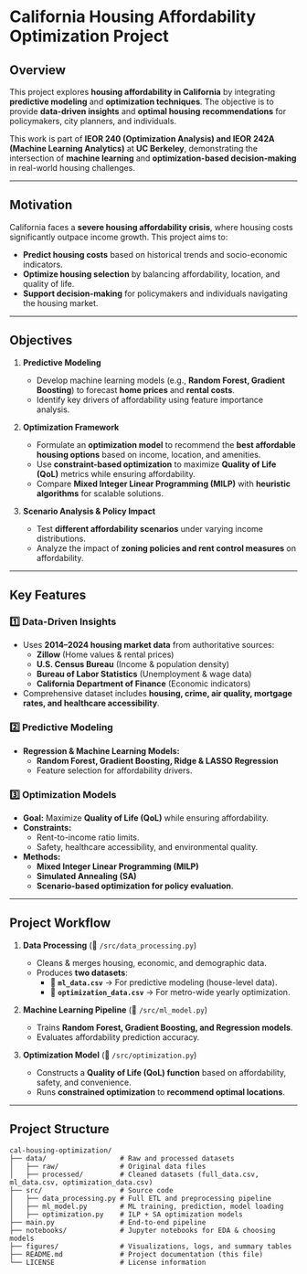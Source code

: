 # California Housing Affordability Optimization Project

## **Overview**
This project explores **housing affordability in California** by integrating **predictive modeling** and **optimization techniques**. The objective is to provide **data-driven insights** and **optimal housing recommendations** for policymakers, city planners, and individuals.

This work is part of **IEOR 240 (Optimization Analysis) and IEOR 242A (Machine Learning Analytics)** at **UC Berkeley**, demonstrating the intersection of **machine learning** and **optimization-based decision-making** in real-world housing challenges.

---

## **Motivation**
California faces a **severe housing affordability crisis**, where housing costs significantly outpace income growth. This project aims to:
- **Predict housing costs** based on historical trends and socio-economic indicators.
- **Optimize housing selection** by balancing affordability, location, and quality of life.
- **Support decision-making** for policymakers and individuals navigating the housing market.

---

## **Objectives**
1. **Predictive Modeling**  
   - Develop machine learning models (e.g., **Random Forest, Gradient Boosting**) to forecast **home prices** and **rental costs**.  
   - Identify key drivers of affordability using feature importance analysis.

2. **Optimization Framework**  
   - Formulate an **optimization model** to recommend the **best affordable housing options** based on income, location, and amenities.  
   - Use **constraint-based optimization** to maximize **Quality of Life (QoL)** metrics while ensuring affordability.  
   - Compare **Mixed Integer Linear Programming (MILP)** with **heuristic algorithms** for scalable solutions.

3. **Scenario Analysis & Policy Impact**  
   - Test **different affordability scenarios** under varying income distributions.  
   - Analyze the impact of **zoning policies and rent control measures** on affordability.  

---

## **Key Features**
### **1️⃣ Data-Driven Insights**
- Uses **2014–2024 housing market data** from authoritative sources:
  - **Zillow** (Home values & rental prices)
  - **U.S. Census Bureau** (Income & population density)
  - **Bureau of Labor Statistics** (Unemployment & wage data)
  - **California Department of Finance** (Economic indicators)
- Comprehensive dataset includes **housing, crime, air quality, mortgage rates, and healthcare accessibility**.

### **2️⃣ Predictive Modeling**
- **Regression & Machine Learning Models:**  
  - **Random Forest, Gradient Boosting, Ridge & LASSO Regression**
  - Feature selection for affordability drivers.

### **3️⃣ Optimization Models**
- **Goal:** Maximize **Quality of Life (QoL)** while ensuring affordability.
- **Constraints:**
  - Rent-to-income ratio limits.
  - Safety, healthcare accessibility, and environmental quality.
- **Methods:**
  - **Mixed Integer Linear Programming (MILP)**
  - **Simulated Annealing (SA)**
  - **Scenario-based optimization for policy evaluation**.

---

## **Project Workflow**
1. **Data Processing** (📂 `/src/data_processing.py`)  
   - Cleans & merges housing, economic, and demographic data.  
   - Produces **two datasets**:  
     - 📄 **`ml_data.csv`** → For predictive modeling (house-level data).  
     - 📄 **`optimization_data.csv`** → For metro-wide yearly optimization.

2. **Machine Learning Pipeline** (📂 `/src/ml_model.py`)  
   - Trains **Random Forest, Gradient Boosting, and Regression models**.  
   - Evaluates affordability prediction accuracy.

3. **Optimization Model** (📂 `/src/optimization.py`)  
   - Constructs a **Quality of Life (QoL) function** based on affordability, safety, and convenience.  
   - Runs **constrained optimization** to **recommend optimal locations**.


---

## **Project Structure**
```plaintext
cal-housing-optimization/
├── data/                  # Raw and processed datasets
│   ├── raw/               # Original data files
│   ├── processed/         # Cleaned datasets (full_data.csv, ml_data.csv, optimization_data.csv)
├── src/                   # Source code
│   ├── data_processing.py # Full ETL and preprocessing pipeline
│   ├── ml_model.py        # ML training, prediction, model loading
│   ├── optimization.py    # ILP + SA optimization models
├── main.py                # End-to-end pipeline
├── notebooks/             # Jupyter notebooks for EDA & choosing models
├── figures/               # Visualizations, logs, and summary tables
├── README.md              # Project documentation (this file)
└── LICENSE                # License information
